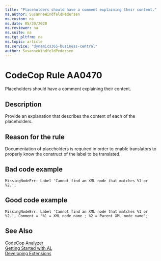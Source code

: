 ```yaml
---
title: "Placeholders should have a comment explaining their content."
ms.author: SusanneWindfeldPedersen
ms.custom: na
ms.date: 05/20/2020
ms.reviewer: na
ms.suite: na
ms.tgt_pltfrm: na
ms.topic: article
ms.service: "dynamics365-business-central"
author: SusanneWindfeldPedersen
---
```

[//]: # (START>DO_NOT_EDIT)
[//]: # (IMPORTANT:Do not edit any of the content between here and the END>DO_NOT_EDIT.)
[//]: # (Any modifications should be made in the .xml files in the ModernDev repo.)
# CodeCop Rule AA0470
Placeholders should have a comment explaining their content.  

## Description
Provide an explanation that describes the content of each of the placeholders.

[//]: # (IMPORTANT: END>DO_NOT_EDIT)

## Reason for the rule

Documentation of placeholders is required in order to enable translators to properly know the construct of the label to be translated.

## Bad code example
```
MissingNodeErr: Label 'Cannot find an XML node that matches %1 or %2.'; 
```

## Good code example
```
MissingNodeErr: Label 'Cannot find an XML node that matches %1 or %2.', Comment = '%1 = XML node name ; %2 = Parent XML node name';
```

## See Also  
[CodeCop Analyzer](codecop.md)  
[Getting Started with AL](../devenv-get-started.md)  
[Developing Extensions](../devenv-dev-overview.md)  
